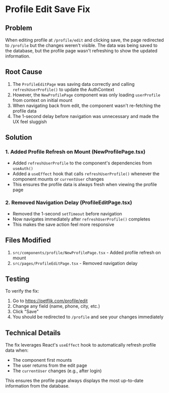 # Profile Edit Save Fix

## Problem
When editing profile at `/profile/edit` and clicking save, the page redirected to `/profile` but the changes weren't visible. The data was being saved to the database, but the profile page wasn't refreshing to show the updated information.

## Root Cause
1. The `ProfileEditPage` was saving data correctly and calling `refreshUserProfile()` to update the AuthContext
2. However, the `NewProfilePage` component was only loading `userProfile` from context on initial mount
3. When navigating back from edit, the component wasn't re-fetching the profile data
4. The 1-second delay before navigation was unnecessary and made the UX feel sluggish

## Solution
### 1. Added Profile Refresh on Mount (NewProfilePage.tsx)
- Added `refreshUserProfile` to the component's dependencies from `useAuth()`
- Added a `useEffect` hook that calls `refreshUserProfile()` whenever the component mounts or `currentUser` changes
- This ensures the profile data is always fresh when viewing the profile page

### 2. Removed Navigation Delay (ProfileEditPage.tsx)
- Removed the 1-second `setTimeout` before navigation
- Now navigates immediately after `refreshUserProfile()` completes
- This makes the save action feel more responsive

## Files Modified
1. `src/components/profile/NewProfilePage.tsx` - Added profile refresh on mount
2. `src/pages/ProfileEditPage.tsx` - Removed navigation delay

## Testing
To verify the fix:
1. Go to https://petflik.com/profile/edit
2. Change any field (name, phone, city, etc.)
3. Click "Save"
4. You should be redirected to `/profile` and see your changes immediately

## Technical Details
The fix leverages React's `useEffect` hook to automatically refresh profile data when:
- The component first mounts
- The user returns from the edit page
- The `currentUser` changes (e.g., after login)

This ensures the profile page always displays the most up-to-date information from the database.
